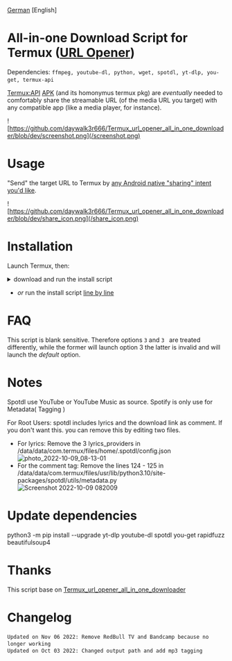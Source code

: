 [German](https://github.com/daywalk3r666/Termux_url_opener_all_in_one_downloader/blob/dev/README.md) [English]

# All-in-one Download Script for Termux ([URL Opener](https://wiki.termux.com/wiki/Intents_and_Hooks))

Dependencies: `ffmpeg, youtube-dl, python, wget, spotdl, yt-dlp, you-get, termux-api`

[Termux:API](https://wiki.termux.com/wiki/Termux:API) [APK](https://f-droid.org/packages/com.termux.api/) (and its homonymus termux pkg) are *eventually* needed to comfortably share the streamable URL (of the media URL you target) with any compatible app (like a media player, for instance). 

![https://github.com/daywalk3r666/Termux_url_opener_all_in_one_downloader/blob/dev/screenshot.png](/screenshot.png)

# Usage
"Send" the target URL to Termux by [any Android native "sharing" intent you'd like](https://developer.android.com/training/sharing/send).

![https://github.com/daywalk3r666/Termux_url_opener_all_in_one_downloader/blob/dev/share_icon.png](/share_icon.png)


# Installation
Launch Termux, then:

<details><summary>download and run the install script</summary>
<p>
  
```
curl -s "https://raw.githubusercontent.com/daywalk3r666/Termux-Downloader-Script/main/install.sh" > install.sh && bash install.sh
```
  
</p>
</details>

* _or_ run the install script [line by line](https://github.com/daywalk3r666/Termux-Downloader-Script/blob/main/install.sh)

# FAQ
This script is blank sensitive. Therefore options `3` and `3 ` are treated differently, while the former will launch option 3 the latter is invalid and will launch the _default_ option.

# Notes

Spotdl use YouTube or YouTube Music as source. Spotify is only use for Metadata( Tagging )

For Root Users: spotdl includes lyrics and the download link as comment. If you don't want this. you can remove this by editing two files.
* For lyrics: Remove the 3 lyrics_providers in /data/data/com.termux/files/home/.spotdl/config.json
![photo_2022-10-09_08-13-01](https://user-images.githubusercontent.com/15938117/194741161-641999ec-55c7-4ec3-b95b-1594838e77a6.jpg)
* For the comment tag: Remove the lines 124 - 125 in /data/data/com.termux/files/usr/lib/python3.10/site-packages/spotdl/utils/metadata.py
<br>![Screenshot 2022-10-09 082009](https://user-images.githubusercontent.com/15938117/194741322-d9fe69e0-d029-4a09-8cfe-73a176ba7006.jpg)

# Update dependencies

python3 -m pip install --upgrade yt-dlp youtube-dl spotdl you-get rapidfuzz beautifulsoup4

# Thanks

This script base on [Termux_url_opener_all_in_one_downloader](https://github.com/bboymega/Termux_url_opener_all_in_one_downloader)

# Changelog
```
Updated on Nov 06 2022: Remove RedBull TV and Bandcamp because no longer working
Updated on Oct 03 2022: Changed output path and add mp3 tagging


```
